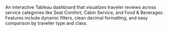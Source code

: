 An interactive Tableau dashboard that visualizes traveler reviews across service categories like Seat Comfort, Cabin Service, and Food & Beverages. Features include dynamic filters, clean decimal formatting, and easy comparison by traveller type and class.
